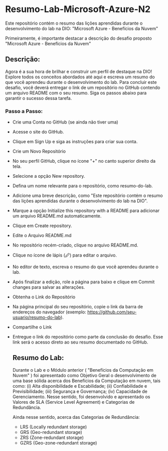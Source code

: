 # Resumo-Lab-Microsoft-Azure-N2
Este repositório contém o resumo das lições aprendidas durante o desenvolvimento do lab na DIO: "Microsoft Azure - Benefícios da Nuvem"

Primeiramente, é importante destacar a descrição do desafio proposto "Microsoft Azure - Benefícios da Nuvem"

## Descrição:

Agora é a sua hora de brilhar e construir um perfil de destaque na DIO! Explore todos os conceitos abordados até aqui e escreva um resumo do que você aprendeu durante o desenvolvimento do lab. Para concluir este desafio, você deverá entregar o link de um repositório no GitHub contendo um arquivo README com o seu resumo. Siga os passos abaixo para garantir o sucesso dessa tarefa.

### Passo a Passo:

- Crie uma Conta no GitHub (se ainda não tiver uma)
- Acesse o site do GitHub.
- Clique em Sign Up e siga as instruções para criar sua conta.
- Crie um Novo Repositório
- No seu perfil GitHub, clique no ícone "+" no canto superior direito da tela.
- Selecione a opção New repository.
- Defina um nome relevante para o repositório, como resumo-do-lab.
- Adicione uma breve descrição, como "Este repositório contém o resumo das lições aprendidas durante o desenvolvimento do lab na DIO".
- Marque a opção Initialize this repository with a README para adicionar um arquivo README.md automaticamente.
- Clique em Create repository.
- Edite o Arquivo README.md
- No repositório recém-criado, clique no arquivo README.md.
- Clique no ícone de lápis (🖉) para editar o arquivo.
- No editor de texto, escreva o resumo do que você aprendeu durante o lab.
- Após finalizar a edição, role a página para baixo e clique em Commit changes para salvar as alterações.
- Obtenha o Link do Repositório
- Na página principal do seu repositório, copie o link da barra de endereços do navegador (exemplo: https://github.com/seu-usuario/resumo-do-lab).
- Compartilhe o Link
- Entregue o link do repositório como parte da conclusão do desafio. Esse link será o acesso direto ao seu resumo documentado no GitHub.

  ## Resumo do Lab:

  Durante o Lab e o Módulo anterior ( "Benefícios da Computação em Nuvem" ) foi apresentado como Objetivo Geral o desenvolvimento de uma base sólida acerca dos Benefícios da Computação    em nuvem, tais como: (i) Alta disponibilidade e Escabilidade; (ii) Confiabilidade e Previsibilidade; (iii) Segurança e Governança; (iv) Capacidade de Gerenciamento. Nesse sentido, foi 
  desenvolvido e apresentado os Valores de SLA (Service Level Agreement) e Categorias de Redundância.

  Ainda nesse sentido, acerca das Categorias de Redundância:
  - LRS (Locally redundant storage)
  - GRS (Geo-redundant storage)
  - ZRS (Zone-redundant storage)
  - GZRS (Geo-zone-redundant storage)

  
